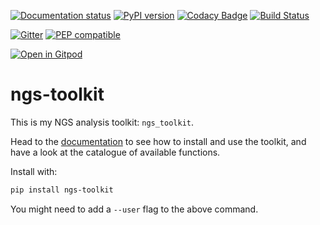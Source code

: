 
[![Documentation status](https://readthedocs.org/projects/ngs-toolkit/badge/?version=latest)](http://ngs-toolkit.readthedocs.io/en/latest/?badge=latest)
[![PyPI version](https://badge.fury.io/py/ngs-toolkit.svg)](https://badge.fury.io/py/ngs-toolkit)
[![Codacy Badge](https://api.codacy.com/project/badge/Grade/30fcafc027e64b21bf9ddfe8d7f0ff3a)](https://app.codacy.com/app/afrendeiro/toolkit?utm_source=github.com&utm_medium=referral&utm_content=afrendeiro/toolkit&utm_campaign=Badge_Grade_Dashboard)
[![Build Status](https://travis-ci.org/afrendeiro/toolkit.svg?branch=master)](https://travis-ci.org/afrendeiro/toolkit)
<!--[![Code style: black](https://img.shields.io/badge/code%20style-black-000000.svg)](https://github.com/ambv/black)-->
[![Gitter](https://badges.gitter.im/ngs-toolkit/Lobby.svg)](https://gitter.im/ngs-toolkit/Lobby?utm_source=badge&utm_medium=badge&utm_campaign=pr-badge)
[![PEP compatible](http://pepkit.github.io/img/PEP-compatible-green.svg)](http://pepkit.github.io)

[![Open in Gitpod](https://gitpod.io/button/open-in-gitpod.svg)](https://gitpod.io/#https://github.com/afrendeiro/toolkit)

# ngs-toolkit

This is my NGS analysis toolkit: ``ngs_toolkit``.

Head to the [documentation](http://ngs-toolkit.readthedocs.io/) to see how to install and use the toolkit, and have a look at the catalogue of available functions.

Install with:

```bash
pip install ngs-toolkit
```

You might need to add a ``--user`` flag to the above command.
